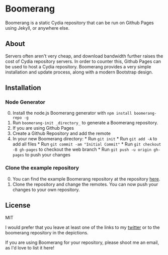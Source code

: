 # Boomerang 

Boomerang is a static Cydia repository that can be run on Github Pages using Jekyll, or anywhere else.

## About

Servers often aren't very cheap, and download bandwidth further raises the cost of Cydia repository servers. In order to counter this, Github Pages can be used to host a Cydia repository. Boomerang provides a very simple installation and update process, along with a modern Bootstrap design.

## Installation

### Node Generator
0. Install the node.js Boomerang generator with ```npm install boomerang-repo -g```
0. Run ```boomerang-init _directory_``` to generate a Boomerang repository.
0. If you are using Github Pages
  0. Create a Github Repository and add the remote
  0. In your new Boomerang directory:
    * Run ```git init```
    * Run ```git add -A``` to add all files
    * Run ```git commit -am "Initial Commit"```
    * Run ```git checkout -B gh-pages``` to checkout the web branch
    * Run ```git push -u origin gh-pages``` to push your changes

### Clone the example repository
0. You can find the example Boomerang repository at the repository [here](https://github.com/Jake0oo0/boomerang-example).
0. Clone the repository and change the remotes. You can now push your changes to your own repository.

## License
MIT

I would prefer that you leave at least one of the links to my [twitter](https://twitter.com/itsjake88) or to the boomerang repository in the depictions.

If you are using Boomerang for your repository, please shoot me an email, as I'd love to list it here!